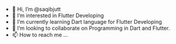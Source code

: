 - 👋 Hi, I’m @saqibjutt
- 👀 I’m interested in Flutter Developing
- 🌱 I’m currently learning Dart language for Flutter Developing
- 💞️ I’m looking to collaborate on Programming in Dart and Flutter.
- 📫 How to reach me ...

<!---
saqibjutt/saqibjutt is a ✨ special ✨ repository because its `README.md` (this file) appears on your GitHub profile.
You can click the Preview link to take a look at your changes.
--->
